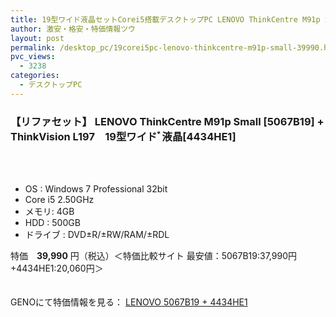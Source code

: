```yaml
---
title: 19型ワイド液晶セットCorei5搭載デスクトップPC LENOVO ThinkCentre M91p Small リファビッシュ特価39,990円！
author: 激安・格安・特価情報ツウ
layout: post
permalink: /desktop_pc/19corei5pc-lenovo-thinkcentre-m91p-small-39990.html
pvc_views:
  - 3238
categories:
  - デスクトップPC
---
```

### 【リファセット】 LENOVO ThinkCentre M91p Small [5067B19] + ThinkVision L197　19型ワイドﾞ液晶[4434HE1]

<div class="img-bg2 img_L">
  <a href="http://px.a8.net/svt/ejp?a8mat=1I0DKG+A2L0YI+1TD2+5ZEMP&#038;a8ejpredirect=http://www.geno-web.jp/shopdetail/001004000024" title="【リファセット】 LENOVO ThinkCentre M91p Small [5067B19] + ThinkVision L197　19型ワイドﾞ液晶[4434HE1]" target="_blank"><br /> </a><br /> <img border="0" src="http://i2.wp.com/www16.a8.net/0.gif?resize=1%2C1" alt="" data-recalc-dims="1" />
</div>

<!--more-->

  * OS : Windows 7 Professional 32bit
  * Core i5 2.50GHz
  * メモリ: 4GB
  * HDD : 500GB
  * ドライブ : DVD±R/±RW/RAM/±RDL

特価　<span class="tokka-price"><strong>39,990</strong></span> 円（税込）＜特価比較サイト 最安値：5067B19:37,990円+4434HE1:20,060円＞

　  
GENOにて特価情報を見る： <span class="fs150p"><a href="http://px.a8.net/svt/ejp?a8mat=1I0DKG+A2L0YI+1TD2+5ZEMP&#038;a8ejpredirect=http://www.geno-web.jp/shopdetail/001004000024" target="_blank">LENOVO 5067B19 + 4434HE1</a></span>